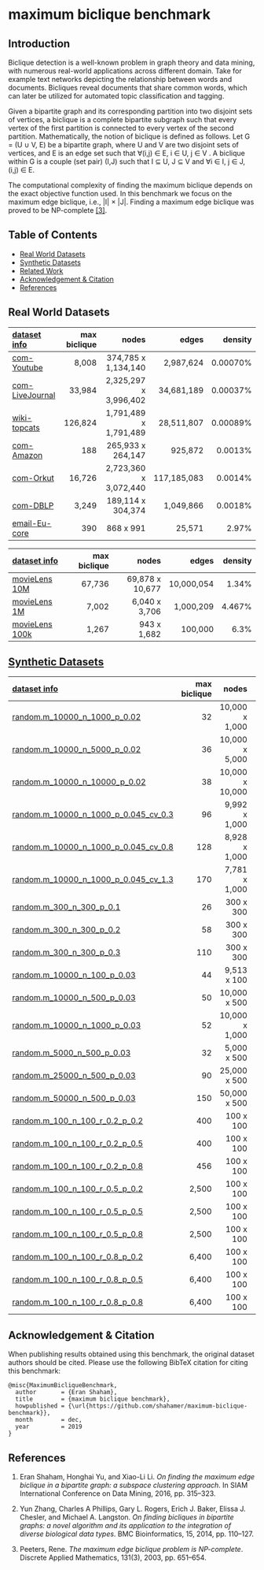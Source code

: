 # maximum biclique benchmark


## Introduction

Biclique detection is a well-known problem in graph theory and data mining, with numerous real-world applications across different domain. Take for example text networks depicting the relationship between words and documents. Bicliques reveal documents that share common words, which can later be utilized for automated topic classification and tagging.

Given a bipartite graph and its corresponding partition into two disjoint sets of vertices, a biclique is a complete bipartite subgraph such that every vertex of the first partition is connected to every vertex of the second partition. Mathematically, the notion of biclique is defined as follows. 
Let G = (U ∪ V, E) be a bipartite graph, where U and V are two disjoint sets of vertices, and E is an edge set such that ∀(i,j) ∈ E, i ∈ U, j ∈ V . A biclique within G is a couple (set pair) (I,J) such that I ⊆ U, J ⊆ V and ∀i ∈ I, j ∈ J, (i,j) ∈ E.

The computational complexity of finding the maximum biclique depends on the exact objective function used. In this benchmark we focus on the maximum edge biclique, i.e., |I| × |J|. Finding a maximum edge biclique was proved to be NP-complete [[3]](https://github.com/shahamer/maximum-biclique-benchmark#references).




## Table of Contents

* [Real World Datasets](#real-world-datasets)
* [Synthetic Datasets](#synthetic-datasets)
* [Related Work](#related-work)
* [Acknowledgement & Citation](#acknowledgement--citation)
* [References](#references)
 
## Real World Datasets

| [dataset info](Datasets/snap.stanford.edu/README.md)    |  max biclique |       nodes      | edges         |  density         | 
|:-----------------|-----:|-------:|-----:|------:|
| [com-Youtube](Datasets/snap.stanford.edu/com-Youtube)  | 8,008 | 374,785 x 1,134,140 | 2,987,624 | 0.00070% | 
| [com-LiveJournal](Datasets/snap.stanford.edu/com-LiveJournal) | 33,984 | 2,325,297 x 3,996,402 | 34,681,189    | 0.00037% | 
| [wiki-topcats](Datasets/snap.stanford.edu/wiki-topcats) | 126,824 | 1,791,489 x 1,791,489 | 28,511,807 | 0.00089% | 
| [com-Amazon](Datasets/snap.stanford.edu/com-Amazon)  | 188 | 265,933 x 264,147 | 925,872 | 0.0013% |
| [com-Orkut](Datasets/snap.stanford.edu/com-Orkut) | 16,726 | 2,723,360 x 3,072,440 | 117,185,083 | 0.0014% | 
| [com-DBLP](Datasets/snap.stanford.edu/com-DBLP)   | 3,249 | 189,114 x 304,374 | 1,049,866 | 0.0018% |
| [email-Eu-core](Datasets/snap.stanford.edu/email-Eu-core) | 390 | 868 x 991 | 25,571| 2.97% |


| [dataset info](Datasets/konect.uni-koblenz.de/README.md)    |  max biclique |       nodes      | edges         |  density         | 
|:-----------------|-----:|-------:|-----:|------:|
| [movieLens 10M](Datasets/konect.uni-koblenz.de/movielens-10m_rating) | 67,736 | 69,878 x 10,677 | 10,000,054 | 1.34% | 
| [movieLens 1M](Datasets/konect.uni-koblenz.de/movielens-1m) | 7,002 | 6,040 x 3,706 | 1,000,209 | 4.467% | 
| [movieLens 100k](Datasets/konect.uni-koblenz.de/movielens-100k_rating) | 1,267 |  943 x 1,682 | 100,000 |   6.3% |  




## [Synthetic Datasets](Datasets/random/README.md)

| [dataset info](Datasets/random/README.md)    |  max biclique |       nodes      | edges         |  density         | 
|:-----------------|--------------------:|---------------:|--------------:|--------------:|
| [random.m_10000_n_1000_p_0.02](Datasets/random#randomm_10000_n_1000_p_002)| 32 | 10,000 x 1,000 | 200,000   |  2% | 
| [random.m_10000_n_5000_p_0.02](Datasets/random#randomm_10000_n_5000_p_002) | 36 |  10,000 x 5,000 | 1,000,000 | 2% | 
| [random.m_10000_n_10000_p_0.02](Datasets/random#randomm_10000_n_10000_p_002) | 38 | 10,000 x 10,000 | 2,000,000 | 2% |
| [random.m_10000_n_1000_p_0.045_cv_0.3](Datasets/random#randomm_10000_n_1000_p_0045_cv_03) | 96 | 9,992 x 1,000 | 450,042 | 4.5% | 
| [random.m_10000_n_1000_p_0.045_cv_0.8](Datasets/random#randomm_10000_n_1000_p_0045_cv_08)  | 128 | 8,928 x 1,000 | 468,303 | 5.25% | 
| [random.m_10000_n_1000_p_0.045_cv_1.3](Datasets/random#randomm_10000_n_1000_p_0045_cv_13) | 170 | 7,781 x 1,000 | 522,023 | 6.7% | 
| [random.m_300_n_300_p_0.1](Datasets/random#randomm_300_n_300_p_01)  | 26 | 300 x 300  | 9,000 | 10% | 
| [random.m_300_n_300_p_0.2](Datasets/random#randomm_300_n_300_p_02) | 58 |  300 x 300  | 18,000 | 20% | 
| [random.m_300_n_300_p_0.3](Datasets/random#randomm_300_n_300_p_03) | 110 |  300 x 300  | 27,000 |  30% | 
| [random.m_10000_n_100_p_0.03](Datasets/random#randomm_10000_n_100_p_003) | 44 | 9,513 x 100 | 30,000 | 3.15% |
| [random.m_10000_n_500_p_0.03](Datasets/random#randomm_10000_n_500_p_003) | 50 | 10,000 x 500 | 150,000 | 3% | 
| [random.m_10000_n_1000_p_0.03](Datasets/random#randomm_10000_n_1000_p_003) | 52 | 10,000 x 1,000 | 300,000 |  3% | 
| [random.m_5000_n_500_p_0.03](Datasets/random#randomm_5000_n_500_p_003) | 32 | 5,000 x 500 | 75,000 | 3% | 
| [random.m_25000_n_500_p_0.03](Datasets/random#randomm_25000_n_500_p_003) | 90 | 25,000 x 500 | 375,000 | 3% | 
| [random.m_50000_n_500_p_0.03](Datasets/random#randomm_50000_n_500_p_003) |  150 | 50,000 x 500  | 750,000 | 3% | 
| [random.m_100_n_100_r_0.2_p_0.2](Datasets/random#randomm_100_n_100_r_02_p_02) | 400 | 100 x 100  | 2,381 | 23.81% |  
| [random.m_100_n_100_r_0.2_p_0.5](Datasets/random#randomm_100_n_100_r_02_p_05) | 400 | 100 x 100  | 5,126 | 51.26% | 
| [random.m_100_n_100_r_0.2_p_0.8](Datasets/random#randomm_100_n_100_r_02_p_08) | 456 | 100 x 100  | 8,092 | 80.92% | 
| [random.m_100_n_100_r_0.5_p_0.2](Datasets/random#randomm_100_n_100_r_05_p_02) | 2,500 | 100 x 100  | 4,008 | 40.08% | 
| [random.m_100_n_100_r_0.5_p_0.5](Datasets/random#randomm_100_n_100_r_05_p_05) | 2,500 | 100 x 100  | 6,208 | 62.08% | 
| [random.m_100_n_100_r_0.5_p_0.8](Datasets/random#randomm_100_n_100_r_05_p_08) | 2,500 | 100 x 100  | 8,456 | 84.56% | 
| [random.m_100_n_100_r_0.8_p_0.2](Datasets/random#randomm_100_n_100_r_08_p_02) | 6,400 | 100 x 100  | 7,127 | 71.27% | 
| [random.m_100_n_100_r_0.8_p_0.5](Datasets/random#randomm_100_n_100_r_08_p_05) | 6,400 | 100 x 100  | 8,236 | 82.36% | 
| [random.m_100_n_100_r_0.8_p_0.8](Datasets/random#randomm_100_n_100_r_08_p_08) | 6,400 | 100 x 100  | 9,277 | 92.77% | 

## Acknowledgement & Citation

When publishing results obtained using this benchmark, the original dataset authors should be cited. Please use the following BibTeX citation for citing this benchmark:
```
@misc{MaximumBicliqueBenchmark,
  author       = {Eran Shaham},
  title        = {maximum biclique benchmark},
  howpublished = {\url{https://github.com/shahamer/maximum-biclique-benchmark}},
  month        = dec,
  year         = 2019
}
```

## References

<!--
E. Shaham, H. Yu, and X. Li
Shaham, Eran and Yu, Honghai and Li, Xiao-Li.
-->
1. Eran Shaham, Honghai Yu, and Xiao-Li Li. 
*On finding the maximum edge biclique in a bipartite graph: a subspace clustering approach*. 
In SIAM International Conference on Data Mining, 2016, pp. 315–323.
<!--->
<!-- Y. Zhang, C. A. Phillips, G. L. Rogers, E. J. Baker, E. J. Chesler, and M. A. Langston -->
2. Yun Zhang, Charles A Phillips, Gary L. Rogers, Erich J. Baker, Elissa J. Chesler, and Michael A. Langston. 
*On finding bicliques in bipartite graphs: a novel algorithm and its application to the integration of diverse biological data types*.
BMC Bioinformatics, 15, 2014, pp. 110–127.
<!--->
<!-- Peeters, Ren{\'e} -->
3. Peeters, Rene.
*The maximum edge biclique problem is NP-complete*.
Discrete Applied Mathematics, 131(3), 2003, pp. 651–654.

